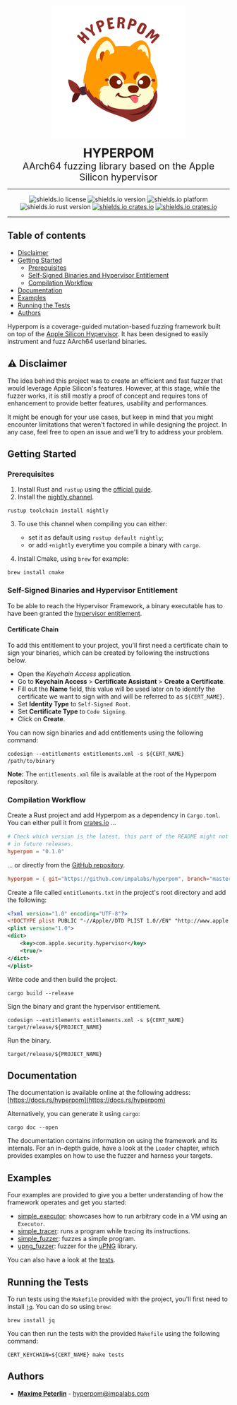 <p align="center">
  <img width="300" height="300" src="./hyperpom.svg" alt="hyperpom logo" />
</p>
<p align="center">
  <b style="font-size: 2em">HYPERPOM</b>
  <br/>
  <span style="font-size: 1.5em">AArch64 fuzzing library based on the Apple Silicon hypervisor</b>
</p>

<hr/>

<p align="center">
  <img src="https://img.shields.io/github/license/impalabs/hyperpom?style=for-the-badge&color=ff9901" alt="shields.io license" />
  <img src="https://img.shields.io/github/v/release/impalabs/hyperpom?style=for-the-badge&color=f38702" alt="shields.io version" />
  <img src="https://img.shields.io/badge/platform-MacOS%20on%20Apple%20Silicon-e77600?style=for-the-badge" alt="shields.io platform" />
  <br/>
  <img src="https://img.shields.io/badge/rust-nightly-da6500?style=for-the-badge" alt="shields.io rust version" />
  <a href="https://crates.io/crates/hyperpom"><img src="https://img.shields.io/crates/v/hyperpom?color=cd5300&style=for-the-badge" alt="shields.io crates.io" /></a>
  <a href="https://docs.rs/hyperpom"><img src="https://img.shields.io/badge/docs.rs-rustdoc-bf4200?style=for-the-badge" alt="shields.io crates.io" /></a>
</p>

<hr/>

## Table of contents

 * [Disclaimer](#warning-disclaimer)
 * [Getting Started](#getting-started)
   * [Prerequisites](#prerequisites)
   * [Self-Signed Binaries and Hypervisor Entitlement](#self-signed-binaries-and-hypervisor-entitlement)
   * [Compilation Workflow](#compilation-workflow)
 * [Documentation](#documentation)
 * [Examples](#examples)
 * [Running the Tests](#running-the-tests)
 * [Authors](#authors)


Hyperpom is a coverage-guided mutation-based fuzzing framework built on top of the [Apple Silicon Hypervisor](https://developer.apple.com/documentation/hypervisor/apple_silicon). It has been designed to easily instrument and fuzz AArch64 userland binaries.

## :warning: Disclaimer

The idea behind this project was to create an efficient and fast fuzzer that would leverage Apple Silicon's features. However, at this stage, while the fuzzer works, it is still mostly a proof of concept and requires tons of enhancement to provide better features, usability and performances.

It might be enough for your use cases, but keep in mind that you might encounter limitations that weren't factored in while designing the project. In any case, feel free to open an issue and we'll try to address your problem.

## Getting Started

### Prerequisites

 1. Install Rust and `rustup` using the [official guide](https://www.rust-lang.org/tools/install).
 2. Install the [nightly channel](https://rust-lang.github.io/rustup/concepts/channels.html).

```
rustup toolchain install nightly
```

 3. To use this channel when compiling you can either:

    - set it as default using `rustup default nightly`;
    - or add `+nightly` everytime you compile a binary with `cargo`.

 4. Install Cmake, using `brew` for example:

```console
brew install cmake
```

### Self-Signed Binaries and Hypervisor Entitlement

To be able to reach the Hypervisor Framework, a binary executable has to have been granted the [hypervisor entitlement](https://developer.apple.com/documentation/bundleresources/entitlements/com_apple_security_hypervisor).

#### Certificate Chain

To add this entitlement to your project, you'll first need a certificate chain to sign your binaries, which can be created by following the instructions below.

 - Open the *Keychain Access* application.
 - Go to **Keychain Access** > **Certificate Assistant** > **Create a Certificate**.
 - Fill out the **Name** field, this value will be used later on to identify the certificate we want to sign with and will be referred to as `${CERT_NAME}`.
 - Set **Identity Type** to `Self-Signed Root`.
 - Set **Certificate Type** to `Code Signing`.
 - Click on **Create**.

You can now sign binaries and add entitlements using the following command:

```
codesign --entitlements entitlements.xml -s ${CERT_NAME} /path/to/binary
```

**Note:** The `entitlements.xml` file is available at the root of the Hyperpom repository.

### Compilation Workflow


Create a Rust project and add Hyperpom as a dependency in `Cargo.toml`. You can either pull it from [crates.io](https://crates.io/crates/hyperpom) ...

```toml
# Check which version is the latest, this part of the README might not be updated
# in future releases.
hyperpom = "0.1.0"
```

... or directly from the [GitHub repository](https://github.com/impalabs/hyperpom).

```toml
hyperpom = { git="https://github.com/impalabs/hyperpom", branch="master" }
```

Create a file called `entitlements.txt` in the project's root directory and add the following:

```xml
<?xml version="1.0" encoding="UTF-8"?>
<!DOCTYPE plist PUBLIC "-//Apple//DTD PLIST 1.0//EN" "http://www.apple.com/DTDs/PropertyList-1.0.dtd">
<plist version="1.0">
<dict>
    <key>com.apple.security.hypervisor</key>
    <true/>
</dict>
</plist>
```

Write code and then build the project.

```
cargo build --release
```

Sign the binary and grant the hypervisor entitlement.

```
codesign --entitlements entitlements.xml -s ${CERT_NAME} target/release/${PROJECT_NAME}
```

Run the binary.

```
target/release/${PROJECT_NAME}
```

## Documentation

The documentation is available online at the following address: [https://docs.rs/hyperpom](https://docs.rs/hyperpom)

Alternatively, you can generate it using `cargo`:

```
cargo doc --open
```

The documentation contains information on using the framework and its internals. For an in-depth guide, have a look at the `Loader` chapter, which provides examples on how to use the fuzzer and harness your targets.

## Examples

Four examples are provided to give you a better understanding of how the framework operates and get you started:

 * [simple_executor](examples/simple_executor): showcases how to run arbitrary code in a VM using an `Executor`.
 * [simple_tracer](examples/simple_tracer): runs a program while tracing its instructions.
 * [simple_fuzzer](examples/simple_fuzzer): fuzzes a simple program.
 * [upng_fuzzer](examples/upng_fuzzer): fuzzer for the [uPNG](https://github.com/elanthis/upng/) library.

You can also have a look at the [tests](tests/tests.rs).

## Running the Tests

To run tests using the `Makefile` provided with the project, you'll first need to install [`jq`](https://stedolan.github.io/jq/download/). You can do so using `brew`:

```
brew install jq
```

You can then run the tests with the provided `Makefile` using the following command:

```
CERT_KEYCHAIN=${CERT_NAME} make tests
```

## Authors

* [**Maxime Peterlin**](https://twitter.com/lyte__) - hyperpom@impalabs.com
